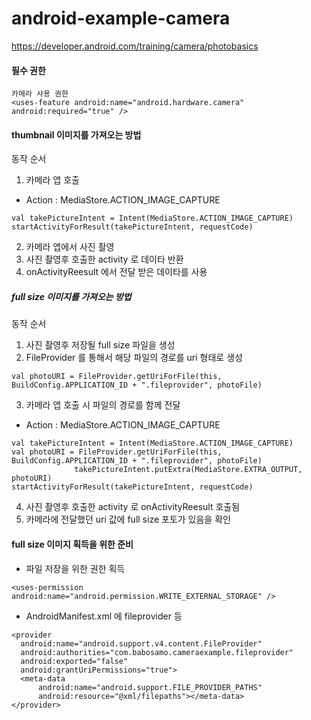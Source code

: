 # android-example-camera


https://developer.android.com/training/camera/photobasics

#### 필수 권한
```
카메라 사용 권한 
<uses-feature android:name="android.hardware.camera" android:required="true" />
```


#### thumbnail 이미지를 가져오는 방법
동작 순서
1. 카메라 앱 호출
  - Action : MediaStore.ACTION_IMAGE_CAPTURE
  
  ```
  val takePictureIntent = Intent(MediaStore.ACTION_IMAGE_CAPTURE)
  startActivityForResult(takePictureIntent, requestCode)
  ```
2. 카메라 앱에서 사진 촬영
3. 사진 촬영후 호출한 activity 로 데이타 반환
4. onActivityReesult 에서 전달 받은 데이타를 사용


##### full size 이미지를 가져오는 방법

동작 순서
1. 사진 촬영후 저장될 full size 파일을 생성
2. FileProvider 를 통해서 해당 파일의 경로를 uri 형태로 생성
  ```
  val photoURI = FileProvider.getUriForFile(this, BuildConfig.APPLICATION_ID + ".fileprovider", photoFile)
  ```
3. 카메라 앱 호출 시 파일의 경로를 함께 전달 
  - Action : MediaStore.ACTION_IMAGE_CAPTURE
  
  ```
  val takePictureIntent = Intent(MediaStore.ACTION_IMAGE_CAPTURE)
  val photoURI = FileProvider.getUriForFile(this, BuildConfig.APPLICATION_ID + ".fileprovider", photoFile)
                takePictureIntent.putExtra(MediaStore.EXTRA_OUTPUT, photoURI)
  startActivityForResult(takePictureIntent, requestCode)
  ```
4. 사진 촬영후 호출한 activity 로 onActivityReesult 호출됨
5. 카메라에 전달했던 uri 값에 full size 포토가 있음을 확인

#### full size 이미지 획득을 위한 준비
- 파일 저장을 위한 권한 획득
```
<uses-permission android:name="android.permission.WRITE_EXTERNAL_STORAGE" />
```

- AndroidManifest.xml 에 fileprovider 등

```
<provider
  android:name="android.support.v4.content.FileProvider"
  android:authorities="com.babosamo.cameraexample.fileprovider"
  android:exported="false"
  android:grantUriPermissions="true">
  <meta-data
      android:name="android.support.FILE_PROVIDER_PATHS"
      android:resource="@xml/filepaths"></meta-data>
</provider>
```
